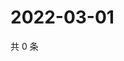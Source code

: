 # 2022-03-01

共 0 条

<!-- BEGIN WEIBO -->
<!-- 最后更新时间 Tue Mar 01 2022 14:25:31 GMT+0800 (China Standard Time) -->

<!-- END WEIBO -->
